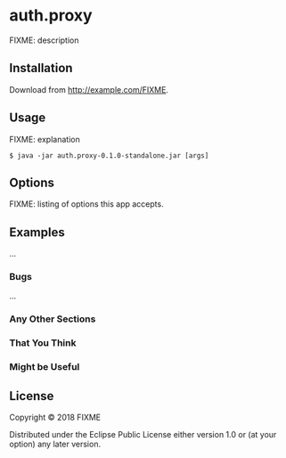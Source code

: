 # auth.proxy

FIXME: description

## Installation

Download from http://example.com/FIXME.

## Usage

FIXME: explanation

    $ java -jar auth.proxy-0.1.0-standalone.jar [args]

## Options

FIXME: listing of options this app accepts.

## Examples

...

### Bugs

...

### Any Other Sections
### That You Think
### Might be Useful

## License

Copyright © 2018 FIXME

Distributed under the Eclipse Public License either version 1.0 or (at
your option) any later version.
